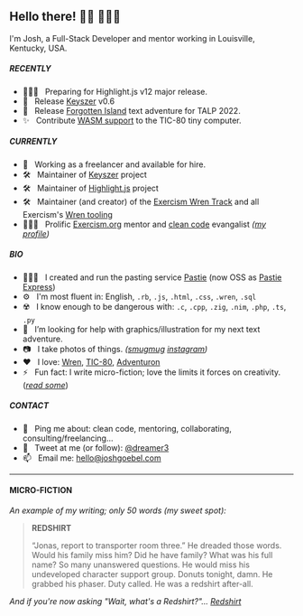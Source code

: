 ## Hello there! 👋🏼 👨🏻‍💻

I'm Josh, a Full-Stack Developer and mentor working in Louisville, Kentucky, USA.

##### RECENTLY

- 👨🏻‍💻 &nbsp; Preparing for Highlight.js v12 major release.
- 🎉 &nbsp; Release [Keyszer](https://github.com/joshgoebel/keyszer) v0.6
- 🎉 &nbsp; Release [Forgotten Island](https://ajoshguy.itch.io/forgotten-island) text adventure for TALP 2022.
- ✨ &nbsp; Contribute [WASM support](https://github.com/nesbox/TIC-80/wiki/WASM) to the TIC-80 tiny computer.

##### CURRENTLY

- 👔  &nbsp; Working as a freelancer and available for hire.
- 🛠  &nbsp; Maintainer of [Keyszer](https://github.com/joshgoebel/keyszer) project
- 🛠  &nbsp; Maintainer of [Highlight.js](https://highlightjs.org) project
- 🛠  &nbsp; Maintainer (and creator) of the [Exercism Wren Track](https://exercism.org/tracks/wren) and all Exercism's [Wren tooling](https://github.com/exercism/wren#the-exercism-wren-stack)
- 👨🏻‍🏫  &nbsp; Prolific [Exercism.org](https://exercism.org) mentor and [clean code](https://dev.to/thawkin3/in-defense-of-clean-code-100-pieces-of-timeless-advice-from-uncle-bob-5flk) evangalist _([my profile](https://exercism.org/profiles/ajoshguy))_

##### BIO

- 👨🏻‍💻 &nbsp; I created and run the pasting service [Pastie](http://pastie.org) (now OSS as [Pastie Express](https://github.com/joshgoebel/pastie_express))
- ⚙️ &nbsp; I'm most fluent in: English, `.rb`, `.js`, `.html`, `.css`, `.wren`, `.sql`
- ☢️ &nbsp; I know enough to be dangerous with: `.c`, `.cpp`, `.zig`, `.nim`, `.php`, `.ts`, `.py`
- 🤔 &nbsp; I’m looking for help with graphics/illustration for my next text adventure.
- 📷 &nbsp; I take photos of things. _([smugmug](https://photos.joshgoebel.com) [instagram](https://www.instagram.com/ajoshguy/?hl=en))_
- ❤️  &nbsp; I love: [Wren](https://wren.io), [TIC-80](https://tic80.com), [Adventuron](https://adventuron.io)
- ⚡️  &nbsp; Fun fact: I write micro-fiction; love the limits it forces on creativity. (_[read some](https://stories.joshgoebel.com)_)

<!-- - 🌱 &nbsp; I’m currently learning . -->

##### CONTACT

- 💬 &nbsp; Ping me about: clean code, mentoring, collaborating, consulting/freelancing...
- 🐥 &nbsp; Tweet at me (or follow): [@dreamer3](https://twitter.com/dreamer3)
- 📫 &nbsp; Email me: [hello@joshgoebel.com](mailto:hello@joshgoebel.com)

<!--- 👯 &nbsp; I’m looking to collaborate on cool stuff-->

---

#### MICRO-FICTION


_An example of my writing; only 50 words (my sweet spot):_

> **REDSHIRT**
>
> &ldquo;Jonas, report to transporter room three.&rdquo; He dreaded those words. Would his family miss him? Did he have family? What was his full name? So many unanswered questions. He would miss his undeveloped character support group. Donuts tonight, damn. He grabbed his phaser. Duty called. He was a redshirt after-all.

_And if you're now asking "Wait, what's a Redshirt?"... [Redshirt](https://en.wikipedia.org/wiki/Redshirt_(stock_character))_


